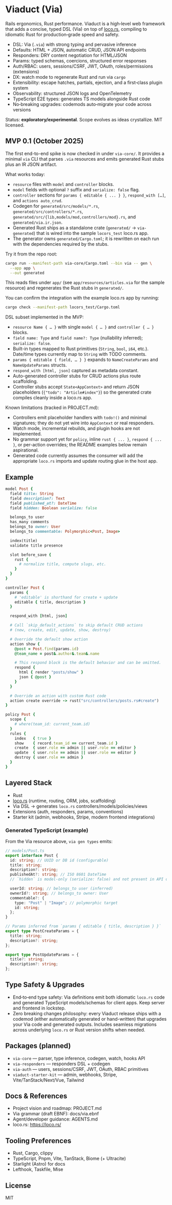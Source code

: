 # Viaduct (Via)

Rails ergonomics, Rust performance. Viaduct is a high‑level web framework that adds a concise, typed DSL (Via) on top of [loco.rs](https://loco.rs/), compiling to idiomatic Rust for production‑grade speed and safety.

- DSL: Via (`.via`) with strong typing and pervasive inference
- Defaults: HTML + JSON, automatic CRUD, JSON:API endpoints
- Responders: DRY content negotiation for HTML/JSON
- Params: typed schemas, coercions, structured error responses
- Auth/RBAC: users, sessions/CSRF, JWT, OAuth, roles/permissions (extensions)
- DX: watch mode to regenerate Rust and run via `cargo`
- Extensibility: escape hatches, partials, ejection, and a first‑class plugin system
- Observability: structured JSON logs and OpenTelemetry
- TypeScript E2E types: generates TS models alongside Rust code
- No‑breaking upgrades: codemods auto‑migrate your code across versions

Status: **exploratory/experimental**. Scope evolves as ideas crystallize. MIT licensed.

## MVP 0.1 (October 2025)

The first end-to-end spike is now checked in under `via-core/`. It provides a minimal
`via` CLI that parses `.via` resources and emits generated Rust stubs plus an IR JSON
artifact.

What works today:

- `resource` files with `model` and `controller` blocks.
- `model` fields with optional `?` suffix and `serialize: false` flag.
- `controller` sections for `params { editable { ... } }`, `respond_with […]`, and
  `actions auto_crud`.
- Codegen for `generated/src/models/*.rs`, `generated/src/controllers/*.rs`,
  `generated/src/{lib,models/mod,controllers/mod}.rs`, and `generated/via.ir.json`.
- Generated Rust ships as a standalone crate (`generated/` → `via-generated`) that is
  wired into the sample `locors_test` loco.rs app.
- The generator owns `generated/Cargo.toml`; it is rewritten on each run with the
  dependencies required by the stubs.

Try it from the repo root:

```bash
cargo run --manifest-path via-core/Cargo.toml --bin via -- gen \
  --app app \
  --out generated
```

This reads files under `app/` (see `app/resources/articles.via` for the sample resource)
and regenerates the Rust stubs in `generated/`.

You can confirm the integration with the example loco.rs app by running:

```bash
cargo check --manifest-path locors_test/Cargo.toml
```

DSL subset implemented in the MVP:

- `resource Name { … }` with single `model { … }` and `controller { … }` blocks.
- `field name: Type` and `field name?: Type` (nullability inferred); `serialize: false`.
- Built-in types mapped to Rust primitives (`String`, `bool`, `i64`, etc.). Date/time
  types currently map to `String` with TODO comments.
- `params { editable { field, … } }` expands to `NameCreateParams` and
  `NameUpdateParams` structs.
- `respond_with [html, json]` captured as metadata constant.
- Auto-generated controller stubs for CRUD actions plus route scaffolding.
- Controller stubs accept `State<AppContext>` and return JSON placeholders (`{"todo":
  "Article#index"}`) so the generated crate compiles cleanly inside a loco.rs app.

Known limitations (tracked in PROJECT.md):

- Controllers emit placeholder handlers with `todo!()` and minimal signatures; they do
  not yet wire into `AppContext` or real responders.
- Watch mode, incremental rebuilds, and plugin hooks are not implemented.
- No grammar support yet for `policy`, inline `rust { ... }`, `respond { ... }`, or
  per-action overrides; the README examples below remain aspirational.
- Generated code currently assumes the consumer will add the appropriate `loco.rs`
  imports and update routing glue in the host app.

## Example

```ruby
model Post {
  field title: String
  field description?: Text
  field published_at?: DateTime
  field hidden: Boolean serialize: false

  belongs_to user
  has_many comments
  belongs_to owner: User
  belongs_to commentable: Polymorphic<Post, Image>

  index(title)
  validate title presence

  slot before_save {
    rust {
      # normalize title, compute slugs, etc.
    }
  }
}
```

```ruby
controller Post {
  params {
    # 'editable' is shorthand for create + update
    editable { title, description }
  }

  respond_with [html, json]

  # Call `skip_default_actions` to skip default CRUD actions
  # (new, create, edit, update, show, destroy)

  # Override the default show action
  action show {
    @post = Post.find(params.id)
    @team_name = post&.author&.team&.name

    # This respond block is the default behavior and can be omitted.
    respond {
      html { render "posts/show" }
      json { @post }
    }
  }

  # Override an action with custom Rust code
  action create override -> rust("src/controllers/posts.rs#create")
}
```

```ruby
policy Post {
  scope {
    # where(team_id: current_team.id)
  }
  rules {
    index   { true }
    show    { record.team_id == current_team.id }
    create  { user.role == admin || user.role == editor }
    update  { user.role == admin || user.role == editor }
    destroy { user.role == admin }
  }
}
```

## Layered Stack

- Rust
- [loco.rs](https://loco.rs/) (runtime, routing, ORM, jobs, scaffolding)
- Via DSL → generates `loco.rs` controllers/models/policies/views
- Extensions (auth, responders, params, conventions)
- Starter kit (admin, webhooks, Stripe, modern frontend integrations)

### Generated TypeScript (example)

From the Via resource above, `via gen types` emits:

```ts
// models/Post.ts
export interface Post {
  id: string; // UUID or DB id (configurable)
  title: string;
  description?: string;
  publishedAt?: string; // ISO 8601 DateTime
  // `hidden` is model-only (serialize: false) and not present in API output

  userId: string; // belongs_to user (inferred)
  ownerId?: string; // belongs_to owner: User
  commentable?: {
    type: "Post" | "Image"; // polymorphic target
    id: string;
  };
}

// Params inferred from `params { editable { title, description } }`
export type PostCreateParams = {
  title: string;
  description?: string;
};

export type PostUpdateParams = {
  title?: string;
  description?: string;
};
```

## Type Safety & Upgrades

- End‑to‑end type safety: Via definitions emit both idiomatic `loco.rs` code and generated TypeScript models/schemas for client apps. Keep server and frontend in lockstep.
- Zero breaking changes philosophy: every Viaduct release ships with a codemod (either automatically generated or hand-written) that upgrades your Via code and generated outputs. Includes seamless migrations across underlying `loco.rs` or Rust version shifts when needed.

## Packages (planned)

- `via-core` — parser, type inference, codegen, watch, hooks API
- `via-responders` — responders DSL + codegen
- `via-auth` — users, sessions/CSRF, JWT, OAuth, RBAC primitives
- `viaduct-starter-kit` — admin, webhooks, Stripe, Vite/TanStack/Next/Vue, Tailwind

## Docs & References

- Project vision and roadmap: PROJECT.md
- Via grammar (draft EBNF): docs/via.ebnf
- Agent/developer guidance: AGENTS.md
- loco.rs: https://loco.rs/

## Tooling Preferences

- Rust, Cargo, clippy
- TypeScript, Pnpm, Vite, TanStack, Biome (+ Ultracite)
- Starlight (Astro) for docs
- Lefthook, Taskfile, Mise

## License

MIT
